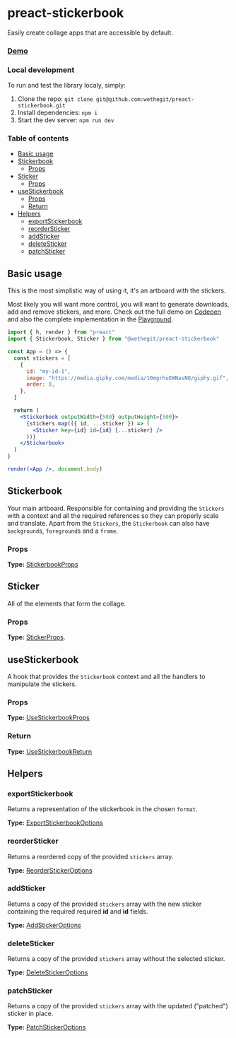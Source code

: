 # preact-stickerbook

Easily create collage apps that are accessible by default.

### [Demo](https://codepen.io/team/wtc/pen/KKNvWdo)

### Local development

To run and test the library localy, simply:

1. Clone the repo: `git clone git@github.com:wethegit/preact-stickerbook.git`
2. Install dependencies: `npm i`
3. Start the dev server: `npm run dev`

### Table of contents

<!-- toc -->

- [Basic usage](#basic-usage)
- [Stickerbook](#stickerbook)
  - [Props](#props)
- [Sticker](#sticker)
  - [Props](#props-1)
- [useStickerbook](#usestickerbook)
  - [Props](#props-2)
  - [Return](#return)
- [Helpers](#helpers)
  - [exportStickerbook](#exportStickerbook)
  - [reorderSticker](#reorderSticker)
  - [addSticker](#addSticker)
  - [deleteSticker](#deleteSticker)
  - [patchSticker](#patchSticker)

<!-- tocstop -->

## Basic usage

This is the most simplistic way of using it, it's an artboard with the stickers.

Most likely you will want more control, you will want to generate downloads, add and remove stickers, and more. Check out the full demo on [Codepen](https://codepen.io/team/wtc/pen/KKNvWdo) and also the complete implementation in the [Playground](./src/app.tsx).

```jsx
import { h, render } from "preact"
import { Stickerbook, Sticker } from "@wethegit/preact-stickerbook"

const App = () => {
  const stickers = [
    {
      id: "my-id-1",
      image: "https://media.giphy.com/media/10mgrhuEWNasNO/giphy.gif",
      order: 0,
    },
  ]

  return (
    <Stickerbook outputWidth={500} outputHeight={500}>
      {stickers.map(({ id, ...sticker }) => (
        <Sticker key={id} id={id} {...sticker} />
      ))}
    </Stickerbook>
  )
}

render(<App />, document.body)
```

## Stickerbook

Your main artboard. Responsible for containing and providing the `Stickers` with a context and all the required references so they can properly scale and translate.
Apart from the `Stickers`, the `Stickerbook` can also have `background`s, `foreground`s and a `frame`.

### Props

**Type:** [StickerbookProps](https://github.com/wethegit/preact-stickerbook/blob/main/src/lib/types.ts#L58)

## Sticker

All of the elements that form the collage.

### Props

**Type:** [StickerProps](https://github.com/wethegit/preact-stickerbook/blob/main/src/lib/types.ts#L122).

## useStickerbook

A hook that provides the `Stickerbook` context and all the handlers to manipulate the stickers.

### Props

**Type:** [UseStickerbookProps](https://github.com/wethegit/preact-stickerbook/blob/main/src/lib/types.ts#L167)

### Return

**Type:** [UseStickerbookReturn](https://github.com/wethegit/preact-stickerbook/blob/main/src/lib/types.ts#L174)

## Helpers

### exportStickerbook

Returns a representation of the stickerbook in the chosen `format`.

**Type:** [ExportStickerbookOptions](https://github.com/wethegit/preact-stickerbook/blob/main/src/lib/helpers/exportStickerbook.ts#L14)

### reorderSticker

Returns a reordered copy of the provided `stickers` array.

**Type:** [ReorderStickerOptions](https://github.com/wethegit/preact-stickerbook/blob/main/src/lib/helpers/reorderSticker.ts#L3)

### addSticker

Returns a copy of the provided `stickers` array with the new sticker containing the required required **id** and **id** fields.

**Type:** [AddStickerOptions](https://github.com/wethegit/preact-stickerbook/blob/main/src/lib/helpers/addSticker.ts#3)

### deleteSticker

Returns a copy of the provided `stickers` array without the selected sticker.

**Type:** [DeleteStickerOptions](https://github.com/wethegit/preact-stickerbook/blob/main/src/lib/helpers/deleteSticker.ts#3)

### patchSticker

Returns a copy of the provided `stickers` array with the updated ("patched") sticker in place.

**Type:** [PatchStickerOptions](https://github.com/wethegit/preact-stickerbook/blob/main/src/lib/helpers/patchSticker.ts#4)
